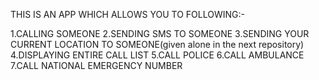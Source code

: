 THIS IS AN APP WHICH ALLOWS YOU TO FOLLOWING:-

1.CALLING SOMEONE 
2.SENDING SMS TO SOMEONE
3.SENDING YOUR CURRENT LOCATION TO SOMEONE(given alone in the next repository)
4.DISPLAYING ENTIRE CALL LIST
5.CALL POLICE
6.CALL AMBULANCE
7.CALL NATIONAL EMERGENCY NUMBER
